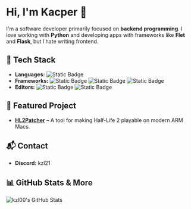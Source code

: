 # Hi, I'm Kacper 👋

I'm a software developer primarily focused on **backend programming**. I love working with **Python** and developing apps with frameworks like **Flet** and **Flask**, but I hate writing frontend.

## 🔧 Tech Stack
- **Languages:** ![Static Badge](https://img.shields.io/badge/Python-0380fc?logo=python&logoColor=white)
- **Frameworks:** ![Static Badge](https://img.shields.io/badge/Flet-e83c76?logo=python&logoColor=white) ![Static Badge](https://img.shields.io/badge/Flask-000000?logo=flask&logoColor=white) ![Static Badge](https://img.shields.io/badge/SQLAlchemy-D71F00?logo=sqlalchemy&logoColor=white) 
- **Editors:** ![Static Badge](https://img.shields.io/badge/PyCharm-1fc900?logo=pycharm&logoColor=white) ![Static Badge](https://img.shields.io/badge/VS%20Code-0078d7?logo=visual-studio&logoColor=white)

## 🚀 Featured Project
- **[HL2Patcher](https://github.com/kacper-jar/HL2Patcher)** – A tool for making Half-Life 2 playable on modern ARM Macs.

## 📬 Contact
- **Discord:** kzl21

## 📊 GitHub Stats & More  
<img src="https://github-readme-stats.vercel.app/api/top-langs/?username=kacper-jar&theme=dark&show_icons=true&hide_border=true&layout=compact" alt="kzl00's GitHub Stats" />
